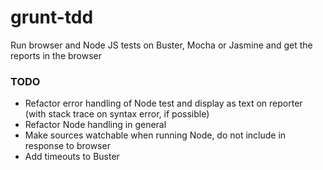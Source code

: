 grunt-tdd
=========

Run browser and Node JS tests on Buster, Mocha or Jasmine and get the reports in the browser

### TODO
- Refactor error handling of Node test and display as text on reporter (with stack trace on syntax error, if possible)
- Refactor Node handling in general
- Make sources watchable when running Node, do not include in response to browser
- Add timeouts to Buster